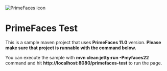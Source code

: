 ![PrimeFaces icon](https://www.primefaces.org/wp-content/uploads/2016/10/prime_logo_new.png)

# PrimeFaces Test

This is a sample maven project that uses <strong>PrimeFaces 11.0</strong> version. <strong>Please make sure that project is runnable with the command below.</strong>

You can execute the sample with <strong>mvn clean jetty:run -Pmyfaces22</strong> command and hit <strong>http://localhost:8080/primefaces-test</strong> to run the page.
